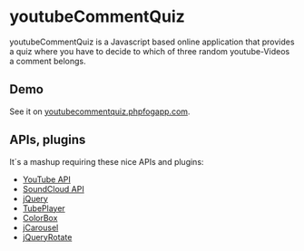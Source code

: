 # youtubeCommentQuiz
youtubeCommentQuiz is a Javascript based online application that provides a quiz where you have to decide to which of three random youtube-Videos a comment belongs.
## Demo
See it on [youtubecommentquiz.phpfogapp.com](http://youtubecommentquiz.phpfogapp.com).
## APIs, plugins
It´s a mashup requiring these nice APIs and plugins:
- [YouTube API](http://code.google.com/intl/de-DE/apis/youtube/2.0/reference.html)
- [SoundCloud API](http://developers.soundcloud.com/docs/javascript-sdk)
- [jQuery](http://jquery.com/)
- [TubePlayer](http://www.tikku.com/jquery-youtube-tubeplayer-plugin)
- [ColorBox](http://jacklmoore.com/colorbox/)
- [jCarousel](http://sorgalla.com/jcarousel/)
- [jQueryRotate](http://code.google.com/p/jqueryrotate/)

